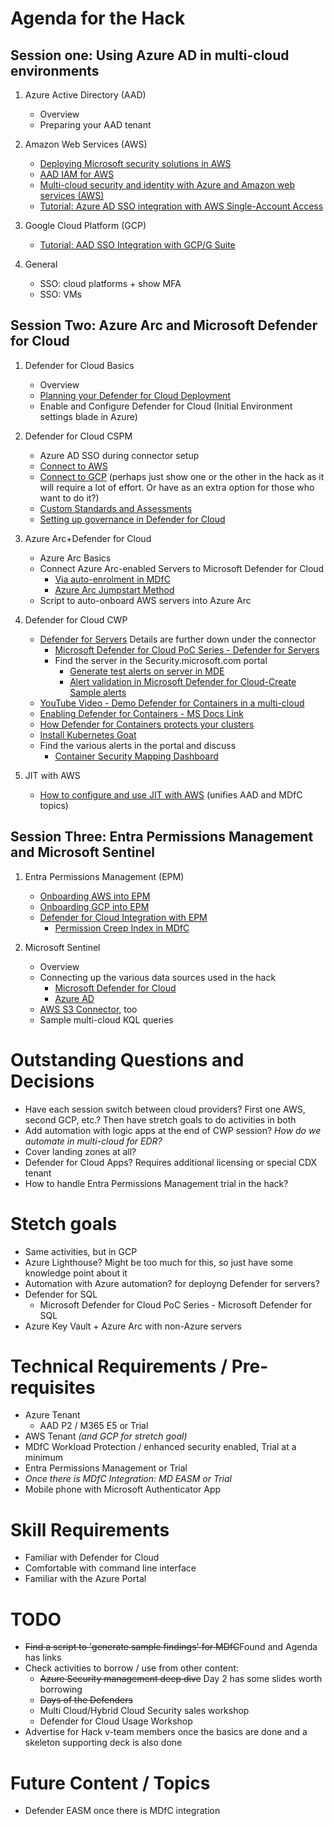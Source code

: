 # Agenda for the Hack

## Session one: Using Azure AD in multi-cloud environments
1. Azure Active Directory (AAD)
   - Overview
   - Preparing your AAD tenant
2. Amazon Web Services (AWS)
   - [Deploying Microsoft security solutions in AWS](https://docs.microsoft.com/en-us/azure/architecture/reference-architectures/aws/aws-azure-security-solutions)
   - [AAD IAM for AWS](https://docs.microsoft.com/en-us/azure/architecture/reference-architectures/aws/aws-azure-ad-security)
   - [Multi-cloud security and identity with Azure and Amazon web services (AWS)](https://docs.microsoft.com/en-us/azure/architecture/aws-professional/security-identity)
   - [Tutorial: Azure AD SSO integration with AWS Single-Account Access](https://docs.microsoft.com/en-us/azure/active-directory/saas-apps/amazon-web-service-tutorial)

3. Google Cloud Platform (GCP)
   - [Tutorial: AAD SSO Integration with GCP/G Suite](https://docs.microsoft.com/en-us/azure/active-directory/saas-apps/google-apps-tutorial)
 
4. General
   - SSO: cloud platforms + show MFA
   - SSO: VMs

## Session Two: Azure Arc and Microsoft Defender for Cloud
1. Defender for Cloud Basics
   - Overview
   - [Planning your Defender for Cloud Deployment](https://docs.microsoft.com/en-us/azure/defender-for-cloud/security-center-planning-and-operations-guide)
   - Enable and Configure Defender for Cloud (Initial Environment settings blade in Azure)

2. Defender for Cloud CSPM
   - Azure AD SSO during connector setup
   - [Connect to AWS](https://docs.microsoft.com/en-us/azure/defender-for-cloud/quickstart-onboard-aws)
   - [Connect to GCP](https://docs.microsoft.com/en-us/azure/defender-for-cloud/quickstart-onboard-gcp) (perhaps just show one or the other in the hack as it will require a lot of effort. Or have as an extra option for those who want to do it?)
   - [Custom Standards and Assessments](https://techcommunity.microsoft.com/t5/microsoft-defender-for-cloud/custom-assessments-and-standards-in-microsoft-defender-for-cloud/ba-p/3066575)
   - [Setting up governance in Defender for Cloud](https://docs.microsoft.com/en-us/azure/defender-for-cloud/governance-rules)

3. Azure Arc+Defender for Cloud
   - Azure Arc Basics
   - Connect Azure Arc-enabled Servers to Microsoft Defender for Cloud
     - [Via auto-enrolment in MDfC](https://docs.microsoft.com/en-gb/azure/defender-for-cloud/enable-data-collection?WT.mc_id=Portal-Microsoft_Azure_Security&tabs=autoprovision-feature)
     - [Azure Arc Jumpstart Method](https://azurearcjumpstart.io/azure_arc_jumpstart/azure_arc_servers/day2/arc_defender/#connect-azure-arc-enabled-servers-to-microsoft-defender-for-cloud)
   - Script to auto-onboard AWS servers into Azure Arc
4.  Defender for Cloud CWP
    - [Defender for Servers](https://docs.microsoft.com/en-us/azure/defender-for-cloud/quickstart-onboard-aws?pivots=env-settings#prerequisites) Details are further down under the connector
      - [Microsoft Defender for Cloud PoC Series - Defender for Servers](https://techcommunity.microsoft.com/t5/microsoft-defender-for-cloud/microsoft-defender-for-cloud-poc-series-defender-for-servers/ba-p/2767508)
      - Find the server in the Security.microsoft.com portal
        - [Generate test alerts on server in MDE](https://docs.microsoft.com/en-us/azure/defender-for-cloud/integration-defender-for-endpoint?tabs=windows#send-a-test-alert)
        - [Alert validation in Microsoft Defender for Cloud-Create Sample alerts](https://docs.microsoft.com/en-us/azure/defender-for-cloud/alert-validation#generate-sample-security-alerts)
    - [YouTube Video - Demo Defender for Containers in a multi-cloud](https://www.youtube.com/watch?v=62_Cj6yseno)
    - [Enabling Defender for Containers - MS Docs Link](https://docs.microsoft.com/en-us/azure/defender-for-cloud/defender-for-containers-enable?tabs=aks-deploy-portal%2Ck8s-deploy-asc%2Ck8s-verify-asc%2Ck8s-remove-arc%2Caks-removeprofile-api&pivots=defender-for-container-eks)
    - [How Defender for Containers protects your clusters](https://guillaumeben.xyz/defender-containers.html)
    - [Install Kubernetes Goat](https://madhuakula.com/kubernetes-goat/docs/)
    - Find the various alerts in the portal and discuss
      - [Container Security Mapping Dashboard](https://techcommunity.microsoft.com/t5/microsoft-defender-for-cloud/containers-security-mapping-dashboard/ba-p/3601580)

5. JIT with AWS
   - [How to configure and use JIT with AWS](https://docs.microsoft.com/en-us/azure/defender-for-cloud/just-in-time-access-overview?tabs=defender-for-container-arch-eks#what-permissions-are-needed-to-configure-and-use-jit) (unifies AAD and MDfC topics)

## Session Three: Entra Permissions Management and Microsoft Sentinel
1.  Entra Permissions Management (EPM)
    - [Onboarding AWS into EPM](https://docs.microsoft.com/en-us/azure/active-directory/cloud-infrastructure-entitlement-management/onboard-aws)
    - [Onboarding GCP into EPM](https://docs.microsoft.com/en-us/azure/active-directory/cloud-infrastructure-entitlement-management/onboard-gcp)
    - [Defender for Cloud Integration with EPM](https://www.youtube.com/watch?v=dasixjOOldk)
      - [Permission Creep Index in MDfC](https://docs.microsoft.com/en-us/azure/defender-for-cloud/other-threat-protections#entra-permission-management-formerly-cloudknox)
 
2. Microsoft Sentinel
   - Overview
   - Connecting up the various data sources used in the hack
     - [Microsoft Defender for Cloud](https://docs.microsoft.com/en-us/azure/sentinel/connect-defender-for-cloud)
     - [Azure AD](https://docs.microsoft.com/en-us/azure/sentinel/connect-azure-active-directory)
   - [AWS S3 Connector](https://docs.microsoft.com/en-us/azure/sentinel/connect-aws?tabs=s3), too
   - Sample multi-cloud KQL queries

# Outstanding Questions and Decisions
 - Have each session switch between cloud providers? First one AWS, second GCP, etc.? Then have stretch goals to do activities in both 
 - Add automation with logic apps at the end of CWP session? *How do we automate in multi-cloud for EDR?*
 - Cover landing zones at all?
 - Defender for Cloud Apps? Requires additional licensing or special CDX tenant
 - How to handle Entra Permissions Management trial in the hack? 

# Stetch goals
 - Same activities, but in GCP
 - Azure Lighthouse? Might be too much for this, so just have  some knowledge point about it
 - Automation with Azure automation? for deployng Defender for servers?
 - Defender for SQL
   - Microsoft Defender for Cloud PoC Series - Microsoft Defender for SQL
 - Azure Key Vault + Azure Arc with non-Azure servers

 # Technical Requirements / Pre-requisites
  - Azure Tenant
    - AAD P2 / M365 E5 or Trial
  - AWS Tenant *(and GCP for stretch goal)*
  - MDfC Workload Protection / enhanced security enabled, Trial at a minimum
  - Entra Permissions Management or Trial
  - *Once there is MDfC Integration: MD EASM or Trial*
  - Mobile phone with Microsoft Authenticator App

 # Skill Requirements
  - Familiar with Defender for Cloud
  - Comfortable with command line interface
  - Familiar with the Azure Portal

# TODO
 - ~~Find a script to 'generate sample findings' for MDfC~~Found and Agenda has links
 - Check activities to borrow / use from other content:
   - ~~Azure Security management deep dive~~ Day 2 has some slides worth borrowing
   - ~~Days of the Defenders~~
   - Multi Cloud/Hybrid Cloud Security sales workshop
   - Defender for Cloud Usage Workshop
 - Advertise for Hack v-team members once the basics are done and a skeleton supporting deck is also done

# Future Content / Topics
 - Defender EASM once there is MDfC integration
